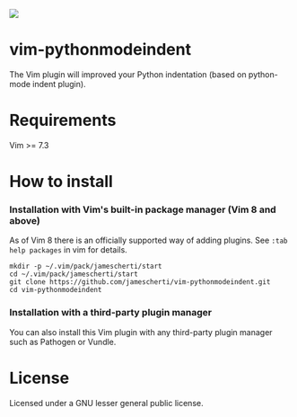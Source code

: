 ![](https://raw.github.com/jamescherti/vim-pythonmodeindent/pythonmodeindent/logo.png)
# vim-pythonmodeindent

The Vim plugin will improved your Python indentation (based on python-mode indent plugin).

# Requirements

Vim >= 7.3

# How to install

### Installation with Vim's built-in package manager (Vim 8 and above)

As of Vim 8 there is an officially supported way of adding plugins. See `:tab
help packages` in vim for details.

    mkdir -p ~/.vim/pack/jamescherti/start
    cd ~/.vim/pack/jamescherti/start
    git clone https://github.com/jamescherti/vim-pythonmodeindent.git
    cd vim-pythonmodeindent

### Installation with a third-party plugin manager

You can also install this Vim plugin with any third-party plugin manager such as Pathogen or Vundle.

# License

Licensed under a GNU lesser general public license.
